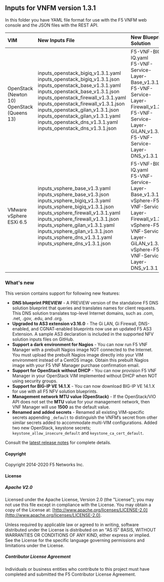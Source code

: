 ## Inputs for VNFM version 1.3.1

In this folder you have YAML file format for use with the F5 VNFM web console and the JSON files with the REST API.  

| VIM                       | New Inputs File                              | New Blueprint Solution         |
| :-------------------------| :--------------------------------------------| :------------------------------| 
| OpenStack (Newton 10) <br>  OpenStack (Queens 13)   | inputs_openstack_bigiq_v1.3.1.yaml<br>inputs_openstack_bigiq_v1.3.1.json<br>inputs_openstack_base_v1.3.1.yaml<br>inputs_openstack_base_v1.3.1.json <br> inputs_openstack_firewall_v1.3.1.yaml <br>  inputs_openstack_firewall_v1.3.1.json <br> inputs_openstack_gilan_v1.3.1.json <br> inputs_openstack_gilan_v1.3.1.yaml <br> inputs_openstack_dns_v1.3.1.yaml<br> inputs_openstack_dns_v1.3.1.json<br><br>| F5-VNF-BIG-IQ.yaml <br> F5-VNF-Service-Layer-Base_v1.3.1  <br> F5-VNF-Service-Layer-Firewall_v1.3.1<br> F5-VNF-Service-Layer-GiLAN_v1.3.1<br> F5-VNF-Service-Layer-DNS_v1.3.1<br> |
| VMware vSphere ESXi 6.5   | inputs_vsphere_base_v1.3.yaml<br>inputs_vsphere_base_v1.3.json<br>inputs_vsphere_bigiq_v1.3.yaml<br>inputs_vsphere_bigiq_v1.3.1.json<br>inputs_vsphere_firewall_v1.3.1.yaml<br>inputs_vsphere_firewall_v1.3.1.json<br>inputs_vsphere_gilan_v1.3.1.yaml<br>inputs_vsphere_gilan_v1.3.1.json<br>inputs_vsphere_dns_v1.3.1.yaml<br>inputs_vsphere_dns_v1.3.1.json  | F5-VNF-BIG-IQ.yaml <br> F5-VNF-Service-Layer-Base_v1.3.1  <br> vSphere-F5-VNF-Service-Layer-Firewall_v1.3.1<br> vSphere-F5-VNF-Service-Layer-GiLAN_v1.3.1<br> vSphere-F5-VNF-Service-Layer-DNS_v1.3.1<br> |
 

### What's new

This version contains support for following new features:

* **DNS blueprint PREVIEW** - A PREVIEW version of the standalone F5 DNS solution blueprint that queries and translates names for client requests. This DNS solution translates top-level Internet domains, such as .com, .net, .gov, .edu, and .org.
* **Upgraded to AS3 extension v3.16.0** - The Gi LAN, Gi Firewall, DNS-enabled, and CGNAT-enabled blueprints now use an updated F5 AS3 Extension. A sample AS3 declaration is included in the supported NFV solution inputs files on GitHub. 
* **Support a dark environment for Nagios** - You can now run F5 VNF Manager with a prebuilt Nagios image NOT connected to the Internet. You must upload the prebuilt Nagios image directly into your VIM environment instead of a CentOS image. Obtain this prebuilt Nagios image with your F5 VNF Manager purchase confirmation email.
* **Support for OpenStack without DHCP** - You can now provision F5 VNF Manager in your OpenStack VIM implemented without DHCP when NOT using security groups.
* **Support for BIG-IP VE 14.1.X** - You can now download BIG-IP VE 14.1.X for use with all F5 NFV solution blueprints.
* **Management network MTU value (OpenStack)** - If the OpenStack/VIO API does not set the **MTU** value for your management network, then VNF Manager will use **1500** as the default value.
* **Renamed and added secrets** - Renamed all existing VIM-specific secrets appending ``_default`` to distinguish the VNFM’s secret from other similar secrets added to accommodate multi-VIM configurations. Added two new OpenStack, keystone secrets; ``keystone_allow_insecure_default`` and ``keystone_ca_cert_default``.

Consult the [latest release notes](https://clouddocs.f5.com/cloud/nfv/latest/release-notes-1.html) for complete details.



#### Copyright
Copyright 2014-2020 F5 Networks Inc.

#### License

##### Apache V2.0 
Licensed under the Apache License, Version 2.0 (the "License"); you may not use this file except in compliance with the License. You may obtain a copy of the License at: [http://www.apache.org/licenses/LICENSE-2.0](http://www.apache.org/licenses/LICENSE-2.0).

Unless required by applicable law or agreed to in writing, software distributed under the License is distributed on an "AS IS" BASIS, WITHOUT WARRANTIES OR CONDITIONS OF ANY KIND, either express or implied. See the License for the specific language governing permissions and limitations under the License.

##### Contributor License Agreement
Individuals or business entities who contribute to this project must have completed and submitted the F5 Contributor License Agreement.



[1]: https://github.com/F5Networks/f5-nfv-solutions/tree/master/supported/inputs/v1.2.1/VMware
[2]: https://github.com/F5Networks/f5-nfv-solutions/blob/master/supported/inputs/v1.2.1/OpenStack/inputs_openstack_base_v1.2.1.yaml
[3]: https://github.com/F5Networks/f5-nfv-solutions/blob/master/supported/inputs/v1.2.1/OpenStack/inputs_openstack_bigiq_v1.2.1.yaml
[4]: https://github.com/F5Networks/f5-nfv-solutions/tree/master/supported/inputs/v1.2.1/OpenStack
[5]: https://github.com/F5Networks/f5-nfv-solutions/tree/master/supported/blueprints/base/v1.2.1
[6]: https://github.com/F5Networks/f5-nfv-solutions/tree/master/supported/blueprints/big-iq/v1.2.1
[7]: https://github.com/F5Networks/f5-nfv-solutions/tree/master/supported/inputs/v1.2.1/OpenStack

